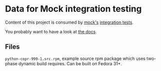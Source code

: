 Data for Mock integration testing
=================================

Content of this project is consumed by
[mock's](https://github.com/rpm-software-management/mock/tree/master/mock/integration-tests)
[integration tests](https://github.com/rpm-software-management/mock/tree/master/mock/integration-tests).

You probably want to have a look at [the docs](https://raw.githubusercontent.com/rpm-software-management/mock/master/mock/docs/release-instructions.txt).

Files
-----

`python-copr-999-1.src.rpm`, example source rpm package which uses two-phase
dynamic build requires.  Can be built on Fedora 31+.
